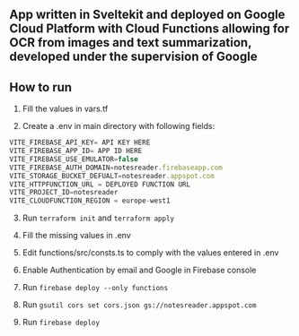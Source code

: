 ## App written in Sveltekit and deployed on Google Cloud Platform with Cloud Functions allowing for OCR from images and text summarization, developed under the supervision of Google

## How to run

1. Fill the values in vars.tf

2. Create a .env in main directory with following fields:

```ts
VITE_FIREBASE_API_KEY= API KEY HERE
VITE_FIREBASE_APP_ID= APP ID HERE
VITE_FIREBASE_USE_EMULATOR=false
VITE_FIREBASE_AUTH_DOMAIN=notesreader.firebaseapp.com
VITE_STORAGE_BUCKET_DEFUALT=notesreader.appspot.com
VITE_HTTPFUNCTION_URL = DEPLOYED FUNCTION URL
VITE_PROJECT_ID=notesreader
VITE_CLOUDFUNCTION_REGION = europe-west1

```

3. Run `terraform init` and `terraform apply`

4. Fill the missing values in .env

5. Edit functions/src/consts.ts to comply with the values entered in .env

6. Enable Authentication by email and Google in Firebase console

7. Run `firebase deploy --only functions`

8. Run `gsutil cors set cors.json gs://notesreader.appspot.com`

9. Run `firebase deploy`
